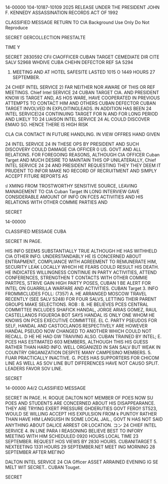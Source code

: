 14-00000
104-10187-10109 2025 RELEASE UNDER THE PRESIDENT JOHN F. KENNEDY ASSASSINATION RECORDS ACT OF 1992

CLASSIFIED MESSAGE RETURN TO CIA Background Use Only Do Not Reproduce

SECRET GERCOLLECTION PRESTALTE

TIME
Y

SECRET 2830592
CFil CIAOFFICER CUBAN TARGET
CEMEDIATE DIR CITE SALV 52968
WHDIVE CUBA CHEHN DEFECTOR
REF SA 5294

1. MEETING AND AT HOTEL SAFESITE LASTED 1015
O 1449 HOURS 27 SEPTEMBER.

24 CHIEF INTEL SERVICE
2) FAR NEITHER NOR AWARE OF THIS OR REF MEETINGS.
Chief Intel SERVICE
24 CUBAN TARGET CIA.
AND PRESIDENT KNOW IS TARGET AND, AS HOS
WARE, HAVE COOPERATED IN PREVIOUS ATTEMPTS TO CONTACT HIM AND OTHERS
CUBAN DEFECTOR
CUBAN TARGET
INVOLVED IN EXPLOITINGLEADS. IN ADDITION HAS BEEN
24 INTEL SERVICE)24
CONTINUING TARGET FOR
N
AND FOR LONG PERIOD AND LIKELY TO
24 LIAISON INTEL SERVICE 24
AL COULD DISCOVER
EMAIO SO. HENCE THERE IS HIGH RISK

CLA
CIA CONTACT IN FUTURE HANDLING. IN VIEW OFFRES HAND GIVEN

24
INTEL SERVICE 24
IN THESE OPS BY PRESIDENT AND SUCH DISCOVERY COULD DAMAGE
CIA OFFICER
0 US. GOVT
AND ALL RELATIONS. FOR FOREGOING REASONS, ALTHOUGH
CIA OFFICER
Cuban Target
AND MUCH DESIRE TO MAINTAIN THIS OP UNILATERALLY,
Chief INTEL SERVICE 24 24
AND PRESIDENT REQUESTING THEY
THEY DEEM IT PRUDENT TO INFOR
MAKE NO RECORD OF RECRUITMENT AND SIMPLY ACCEPT FITURE REPORTS AS

ป
XMING FROM TROSTWORTHY SENSITIVE SOURCE, LEAVING MANAGEMENT TO
CIA
Cuban Target
IN LONG INTERVIEW GAVE CONSIDERABLE AMOUNT OF INFO ON
FCES ACTIVITIES AND HIS RELATIONS WITH OTHER COMMIE PARTIES AND

SECRET

14-00000

CLASSIFIED MESSAGE
CUBA

SECRET
IN PAGE.

HIS INFO SEEMS SUBSTANTIALLY TRUE ALTHOUGH HE HAS WITHHELD
CIA
OTHER INFO. UNDERSTANDABLY HE IS CONCERNED ABOUT ENTRAPMENT,
COMPLIANCE WITH AGREEMENT TO REMUNERATE HIM, SECURITY LEAK LOCALLY
WHICH HE FEARS COULD RESULT HIS DEATH. HE INDICATES WILLINGNESS
CONTINUE IN PARTY ACTIVITIES, ATTEND CONFERENCES, STRENGTHEN
T
CONTACTS WITH OTHER COMMIE PARTPES, STRIVE GAIN HIGH PARTY POSES,
CUBAN
1
BE ALERT FOR INTEL ON GUARRILLA WARFARE AND ACTIVITIES.
CUBAN Target
3. INFO FROMMICLUDES FOLL:
(7357)
A. HE ARRANGED MOSCOW TRAVEL RECENTLY (SEE SALV 5248) FOR FOUR
SALVS, LETTING THEIR PARENT GROUPS MAKE SELECTIONS.
ROB
:
B. HE BELIEVES PCES CENTRAL COMMITTEE INCLUDES SHAFICK HANDAL,
JORGE ARIAS GOMEZ, RAUL CASTELLANOS FIGUEROA BOT SAYS HANDAL
IS ONLY ONE WHOM HE KNOWS ON PCES EXECUTIVE COMMITTEE.
EL
C. PARTY PSEUDOS FOR SELF, HANDAL AND CASTOCLANOS RESPECTIVELY ARE
HOWEVER HANDAL PSEUDO NOW CHANGED
TO ANOTHER WHICH COULD NOT RECALL.
D HE
HE HAD GW TRAIVING ALSO.
CUBAN
TRAINED BY INTEL;
E. PCES HAS ESTIMATED 603 MEMBERS, ALTHOUGH THIS HIS GUESS RATHER
THAN HARD INFO. WELL ORGANIZED IN SAN SALV BUT WEAK IN COUNTRY
ORGANIZATION DESPITE MANY CAMPESINO MEMBERS.
5. FUAR PRACTICALLY INACTIVE.
G. PCES HAS SUPPORTERS FOR CHICOM LINE AS WELL AS SOV LINE BUT
DIFFERENCES HAVE NOT CAUSO SPLIT. LEADERS FAVOR SOV LINE.

SECRET

14-00000
A4/2
CLASSIFIED MESSAGE

SECRET
IN PAGE.
H. ROQUE DALTON NOT MEMBER OF POES NOW SU POES AND STUDENTS ARE
CONCERNED ABOUT HIS DISAPPEARANCE. THEY ARE TRYING EXERT PRESSURE
GHDERUTIES
GOVT FERO!! ST523, WOULD SE WILLING ACCEPT HIS EXPULSION FROM
k
PUNTOY RATHER THAN HAVE HIM LANGUISH IN SOME LOCAL JAIL., GOVT
N
HAS NOT SAID ANYTHING ABOUT DALICE ARREST OR LOCATION.
コン
24
CHIEF INTEL SERVICE
4.
IN LINE PARA I REASONING BELIEVE BEST TO INFORY
MEETING WITH HIM SCHEDULED 0920 HOURS LOCAL TIME 23 SEPTEMBER. REQUEST
HOS VIEWS BY 2830 HOURS.
CUBANITARGET
5. NEXTEETING 1331 HOURS 29 SEPTEMBER.NET
MEET ING MORNING 28 SEPTEMBER AFTER ΜΕΓΙΝΟ

DALTON
INTEL SERVICE 24
CIA Gfficer
ASSET ARRAINED EVENING IG SE
MELT WIT
SECRET..
CUBAN Touget.

SECRET
